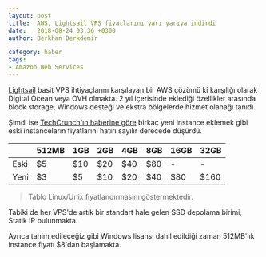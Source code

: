 ```yaml
---
layout: post
title:  AWS, Lightsail VPS fiyatlarını yarı yarıya indirdi
date:   2018-08-24 03:36 +0300
author: Berkhan Berkdemir

category: haber
tags:
- Amazon Web Services
---
```


[Lightsail](https://aws.amazon.com/lightsail/) basit VPS ihtiyaçlarını karşılayan bir AWS çözümü ki karşılığı olarak Digital Ocean veya OVH olmakta. 2 yıl içerisinde eklediği özellikler arasında block storage, Windows desteği ve ekstra bölgelerde hizmet olanağı tanıdı.

Şimdi ise [TechCrunch'ın haberine göre](https://techcrunch.com/2018/08/23/aws-cuts-the-price-of-most-of-its-lightsail-virtual-private-servers-in-half/) birkaç yeni instance eklemek gibi eski instanceların fiyatlarını hatırı sayılır derecede düşürdü.

|      | 512MB | 1GB | 2GB | 4GB | 8GB | 16GB | 32GB |
| ---- | ------| --- | --- | --- | --- | ---- | ---- |
| Eski | $5    | $10 | $20 | $40 | $80 | -    | -    |
| Yeni | $3    | $5  | $10 | $20 | $40 | $80  | $160 |

> Tablo Linux/Unix fiyatlandırmasını göstermektedir.

Tabiki de her VPS'de artık bir standart hale gelen SSD depolama birimi, Statik IP bulunmakta.

Ayrıca tahim edileceğiz gibi Windows lisansı dahil edildiği zaman 512MB'lık instance fiyatı $8'dan başlamakta.
